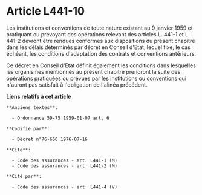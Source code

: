 # Article L441-10

Les institutions et conventions de toute nature existant au 9 janvier 1959 et pratiquant ou prévoyant des opérations relevant
des articles L. 441-1 et L. 441-2 devront être rendues conformes aux dispositions du présent chapitre dans les délais
déterminés par décret en Conseil d'Etat, lequel fixe, le cas échéant, les conditions d'adaptation des contrats et conventions
antérieurs.

Ce décret en Conseil d'Etat définit également les conditions dans lesquelles les organismes mentionnés au présent chapitre
prendront la suite des opérations pratiquées ou prévues par les institutions ou conventions qui n'auront pas satisfait à
l'obligation de l'alinéa précédent.

**Liens relatifs à cet article**

	**Anciens textes**:

	  - Ordonnance 59-75 1959-01-07 art. 6

	**Codifié par**:

	  - Décret n°76-666 1976-07-16

	**Cite**:

	  - Code des assurances - art. L441-1 (M)
	  - Code des assurances - art. L441-2 (M)

	**Cité par**:

	  - Code des assurances - art. L441-4 (V)
